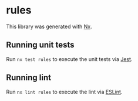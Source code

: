 # rules

This library was generated with [Nx](https://nx.dev).

## Running unit tests

Run `nx test rules` to execute the unit tests via [Jest](https://jestjs.io).

## Running lint

Run `nx lint rules` to execute the lint via [ESLint](https://eslint.org/).

